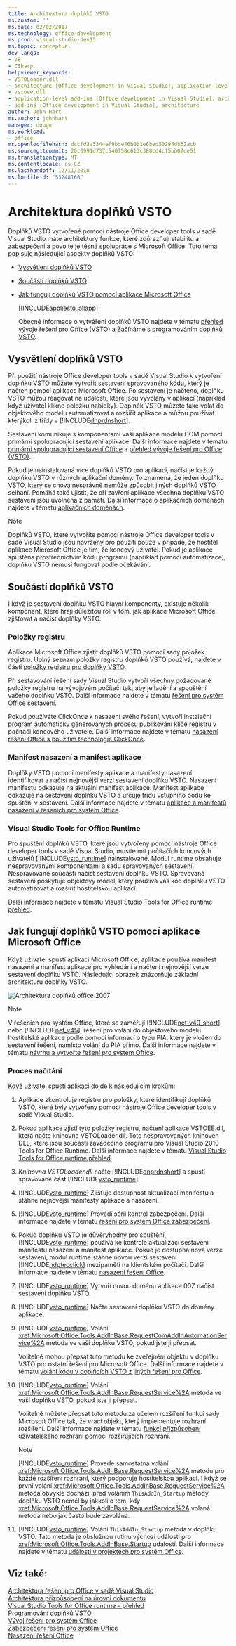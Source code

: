 ```yaml
---
title: Architektura doplňků VSTO
ms.custom: ''
ms.date: 02/02/2017
ms.technology: office-development
ms.prod: visual-studio-dev15
ms.topic: conceptual
dev_langs:
- VB
- CSharp
helpviewer_keywords:
- VSTOLoader.dll
- architecture [Office development in Visual Studio], application-level add-ins
- vstoee.dll
- application-level add-ins [Office development in Visual Studio], architecture
- add-ins [Office development in Visual Studio], architecture
author: John-Hart
ms.author: johnhart
manager: douge
ms.workload:
- office
ms.openlocfilehash: dccfd3a3344ef9bde46b0b1e6bed50294d832acb
ms.sourcegitcommit: 20c0991d737c540750c613c380cd4cf5bb07de51
ms.translationtype: MT
ms.contentlocale: cs-CZ
ms.lasthandoff: 12/11/2018
ms.locfileid: "53248160"
---
```

# <a name="architecture-of-vsto-add-ins"></a>Architektura doplňků VSTO
  Doplňků VSTO vytvořené pomocí nástroje Office developer tools v sadě Visual Studio máte architektury funkce, které zdůrazňují stabilitu a zabezpečení a povolte je těsná spolupráce s Microsoft Office. Toto téma popisuje následující aspekty doplňků VSTO:  
  
- [Vysvětlení doplňků VSTO](#UnderstandingAddIns)  
  
- [Součástí doplňků VSTO](#AddinComponents)  
  
- [Jak fungují doplňků VSTO pomocí aplikace Microsoft Office](#HowAddinsWork)  
  
  [!INCLUDE[appliesto_allapp](../vsto/includes/appliesto-allapp-md.md)]  
  
  Obecné informace o vytváření doplňků VSTO najdete v tématu [přehled vývoje řešení pro Office &#40;VSTO&#41; ](../vsto/office-solutions-development-overview-vsto.md) a [Začínáme s programováním doplňků VSTO](../vsto/getting-started-programming-vsto-add-ins.md).  
  
##  <a name="UnderstandingAddIns"></a> Vysvětlení doplňků VSTO  
 Při použití nástroje Office developer tools v sadě Visual Studio k vytvoření doplňku VSTO můžete vytvořit sestavení spravovaného kódu, který je načten pomocí aplikace Microsoft Office. Po sestavení je načteno, doplňku VSTO můžou reagovat na události, které jsou vyvolány v aplikaci (například když uživatel klikne položku nabídky). Doplněk VSTO můžete také volat do objektového modelu automatizovat a rozšířit aplikace a můžou používat kterýkoli z třídy v [!INCLUDE[dnprdnshort](../sharepoint/includes/dnprdnshort-md.md)].  
  
 Sestavení komunikuje s komponentami vaší aplikace modelu COM pomocí primární spolupracující sestavení aplikace. Další informace najdete v tématu [primární spolupracující sestavení Office](../vsto/office-primary-interop-assemblies.md) a [přehled vývoje řešení pro Office &#40;VSTO&#41;](../vsto/office-solutions-development-overview-vsto.md).  
  
 Pokud je nainstalovaná více doplňků VSTO pro aplikaci, načíst je každý doplňku VSTO v různých aplikační domény. To znamená, že jeden doplňku VSTO, který se chová nesprávně nemůže způsobit jiných doplňků VSTO selhání. Pomáhá také ujistit, že při zavření aplikace všechna doplňku VSTO sestavení jsou uvolněna z paměti. Další informace o aplikačních doménách najdete v tématu [aplikačních doménách](/dotnet/framework/app-domains/application-domains).  
  
> [!NOTE]  
>  Doplňků VSTO, které vytvoříte pomocí nástroje Office developer tools v sadě Visual Studio jsou navrženy pro použití pouze v případě, že hostitel aplikace Microsoft Office je tím, že koncový uživatel. Pokud je aplikace spuštěna prostřednictvím kódu programu (například pomocí automatizace), doplňku VSTO nemusí fungovat podle očekávání.  
  
##  <a name="AddinComponents"></a> Součástí doplňků VSTO  
 I když je sestavení doplňku VSTO hlavní komponenty, existuje několik komponent, které hrají důležitou roli v tom, jak aplikace Microsoft Office zjišťovat a načíst doplňky VSTO.  
  
### <a name="registry-entries"></a>Položky registru  
 Aplikace Microsoft Office zjistit doplňků VSTO pomocí sady položek registru. Úplný seznam položky registru doplňků VSTO používá, najdete v části [položky registru pro doplňky VSTO](../vsto/registry-entries-for-vsto-add-ins.md).  
  
 Při sestavování řešení sady Visual Studio vytvoří všechny požadované položky registru na vývojovém počítači tak, aby je ladění a spouštění vašeho doplňku VSTO. Další informace najdete v tématu [řešení pro systém Office sestavení](../vsto/building-office-solutions.md).  
  
 Pokud používáte ClickOnce k nasazení svého řešení, vytvoří instalační program automaticky generovaných procesu publikování klíče registru v počítači koncového uživatele. Další informace najdete v tématu [nasazení řešení Office s použitím technologie ClickOnce](../vsto/deploying-an-office-solution-by-using-clickonce.md).  
  
### <a name="deployment-manifest-and-application-manifest"></a>Manifest nasazení a manifest aplikace  
 Doplňky VSTO pomocí manifesty aplikace a manifesty nasazení identifikovat a načíst nejnovější verzi sestavení doplňku VSTO. Nasazení manifestu odkazuje na aktuální manifest aplikace. Manifest aplikace odkazuje na sestavení doplňku VSTO a určuje třídu vstupního bodu ke spuštění v sestavení. Další informace najdete v tématu [aplikace a manifestů nasazení v řešeních pro systém Office](../vsto/application-and-deployment-manifests-in-office-solutions.md).  
  
### <a name="visual-studio-tools-for-office-runtime"></a>Visual Studio Tools for Office Runtime  
 Pro spuštění doplňků VSTO, které jsou vytvořeny pomocí nástroje Office developer tools v sadě Visual Studio, musíte mít počítačích koncových uživatelů [!INCLUDE[vsto_runtime](../vsto/includes/vsto-runtime-md.md)] nainstalované. Modul runtime obsahuje nespravovanými komponentami a sadu spravovaných sestavení. Nespravované součásti načíst sestavení doplňku VSTO. Spravovaná sestavení poskytuje objektový model, který používá váš kód doplňku VSTO automatizovat a rozšířit hostitelskou aplikací.  
  
 Další informace najdete v tématu [Visual Studio Tools for Office runtime přehled](../vsto/visual-studio-tools-for-office-runtime-overview.md).  
  
##  <a name="HowAddinsWork"></a> Jak fungují doplňků VSTO pomocí aplikace Microsoft Office  
 Když uživatel spustí aplikaci Microsoft Office, aplikace používá manifest nasazení a manifest aplikace pro vyhledání a načtení nejnovější verze sestavení doplňku VSTO. Následující obrázek znázorňuje základní architekturu doplňky VSTO.  
  
 ![Architektura doplňků office 2007](../vsto/media/office07addin.png "architektura doplněk Office 2007")  
  
> [!NOTE]  
>  V řešeních pro systém Office, které se zaměřují [!INCLUDE[net_v40_short](../sharepoint/includes/net-v40-short-md.md)] nebo [!INCLUDE[net_v45](../vsto/includes/net-v45-md.md)], řešení pro volání do objektového modelu hostitelské aplikace podle pomocí informací o typu PIA, který je vložen do sestavení řešení, namísto volání do PIA přímo. Další informace najdete v tématu [návrhu a vytvořte řešení pro systém Office](../vsto/designing-and-creating-office-solutions.md).  
  
### <a name="loading-process"></a>Proces načítání  
 Když uživatel spustí aplikaci dojde k následujícím krokům:  
  
1.  Aplikace zkontroluje registru pro položky, které identifikují doplňků VSTO, které byly vytvořeny pomocí nástroje Office developer tools v sadě Visual Studio.  
  
2.  Pokud aplikace zjistí tyto položky registru, načtení aplikace VSTOEE.dll, která načte knihovna VSTOLoader.dll. Toto nespravovaných knihoven DLL, které jsou součástí zaváděcího programu pro Visual Studio 2010 Tools for Office Runtime. Další informace najdete v tématu [Visual Studio Tools for Office runtime přehled](../vsto/visual-studio-tools-for-office-runtime-overview.md).  
  
3.  *Knihovna VSTOLoader.dll* načte [!INCLUDE[dnprdnshort](../sharepoint/includes/dnprdnshort-md.md)] a spustí spravované část [!INCLUDE[vsto_runtime](../vsto/includes/vsto-runtime-md.md)].  
  
4.  [!INCLUDE[vsto_runtime](../vsto/includes/vsto-runtime-md.md)] Zjišťuje dostupnost aktualizací manifestu a stáhne nejnovější manifesty aplikace a nasazení.  
  
5.  [!INCLUDE[vsto_runtime](../vsto/includes/vsto-runtime-md.md)] Provádí sérii kontrol zabezpečení. Další informace najdete v tématu [řešení pro systém Office zabezpečení](../vsto/securing-office-solutions.md).  
  
6.  Pokud doplňku VSTO je důvěryhodný pro spuštění, [!INCLUDE[vsto_runtime](../vsto/includes/vsto-runtime-md.md)] používá ke kontrole aktualizací sestavení manifestu nasazení a manifest aplikace. Pokud je dostupná nová verze sestavení, modul runtime stáhne novou verzi sestavení [!INCLUDE[ndptecclick](../vsto/includes/ndptecclick-md.md)] mezipaměti na klientském počítači. Další informace najdete v tématu [nasazení řešení Office](../vsto/deploying-an-office-solution.md).  
  
7.  [!INCLUDE[vsto_runtime](../vsto/includes/vsto-runtime-md.md)] Vytvoří novou doménu aplikace 00Z načíst sestavení doplňku VSTO.  
  
8.  [!INCLUDE[vsto_runtime](../vsto/includes/vsto-runtime-md.md)] Načte sestavení doplňku VSTO do domény aplikace.  
  
9. [!INCLUDE[vsto_runtime](../vsto/includes/vsto-runtime-md.md)] Volání <xref:Microsoft.Office.Tools.AddInBase.RequestComAddInAutomationService%2A> metoda ve vaší doplňku VSTO, pokud jste ji přepsat.  
  
     Volitelně mohou přepsat tuto metodu ke zveřejnění objektu v doplňku VSTO pro ostatní řešení pro Microsoft Office. Další informace najdete v tématu [volání kódu v doplňcích VSTO z jiných řešení pro Office](../vsto/calling-code-in-vsto-add-ins-from-other-office-solutions.md).  
  
10. [!INCLUDE[vsto_runtime](../vsto/includes/vsto-runtime-md.md)] Volání <xref:Microsoft.Office.Tools.AddInBase.RequestService%2A> metoda ve vaší doplňku VSTO, pokud jste ji přepsat.  
  
     Volitelně můžete přepsat tuto metodu za účelem rozšíření funkcí sady Microsoft Office tak, že vrací objekt, který implementuje rozhraní rozšíření. Další informace najdete v tématu [funkcí přizpůsobení uživatelského rozhraní pomocí rozšiřujících rozhraní](../vsto/customizing-ui-features-by-using-extensibility-interfaces.md).  
  
    > [!NOTE]  
    >  [!INCLUDE[vsto_runtime](../vsto/includes/vsto-runtime-md.md)] Provede samostatná volání <xref:Microsoft.Office.Tools.AddInBase.RequestService%2A> metodu pro každé rozšíření rozhraní, který podporuje hostitelskou aplikaci. I když se první volání <xref:Microsoft.Office.Tools.AddInBase.RequestService%2A> metoda obvykle dochází, před voláním `ThisAddIn_Startup` metody doplňku VSTO neměl by jakkoli o tom, kdy <xref:Microsoft.Office.Tools.AddInBase.RequestService%2A> volaná metoda nebo jak často bude zavolána.  
  
11. [!INCLUDE[vsto_runtime](../vsto/includes/vsto-runtime-md.md)] Volání `ThisAddIn_Startup` metoda v doplňku VSTO. Tato metoda je obslužnou rutinu výchozí události pro <xref:Microsoft.Office.Tools.AddInBase.Startup> událostí. Další informace najdete v tématu [události v projektech pro systém Office](../vsto/events-in-office-projects.md).  
  
## <a name="see-also"></a>Viz také:  
 [Architektura řešení pro Office v sadě Visual Studio](../vsto/architecture-of-office-solutions-in-visual-studio.md)   
 [Architektura přizpůsobení na úrovni dokumentu](../vsto/architecture-of-document-level-customizations.md)   
 [Visual Studio Tools for Office runtime – přehled](../vsto/visual-studio-tools-for-office-runtime-overview.md)   
 [Programování doplňků VSTO](../vsto/programming-vsto-add-ins.md)   
 [Vývoj řešení pro systém Office](../vsto/developing-office-solutions.md)   
 [Zabezpečení řešení pro systém Office](../vsto/securing-office-solutions.md)   
 [Nasazení řešení Office](../vsto/deploying-an-office-solution.md)  
  
  